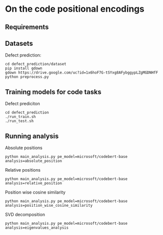 # On the code positional encodings

## Requirements

## Datasets

Defect prediction:
```shell
cd defect_prediction/dataset
pip install gdown
gdown https://drive.google.com/uc?id=1x6hoF7G-tSYxg8AFybggypLZgMGDNHfF
python preprocess.py
```

## Training models for code tasks

Defect prediciton
```shell
cd defect_prediction
./run_train.sh
./run_test.sh
```


## Running analysis

Absolute positions
```shell
python main_analysis.py pe_model=microsoft/codebert-base analysis=absolute_position
```

Relative positions
```shell
python main_analysis.py pe_model=microsoft/codebert-base analysis=relative_position
```

Position wise cosine similarity
```shell
python main_analysis.py pe_model=microsoft/codebert-base analysis=position_wise_cosine_similarity
```

SVD decomposition
```shell
python main_analysis.py pe_model=microsoft/codebert-base analysis=eigenvalues_analysis
```

